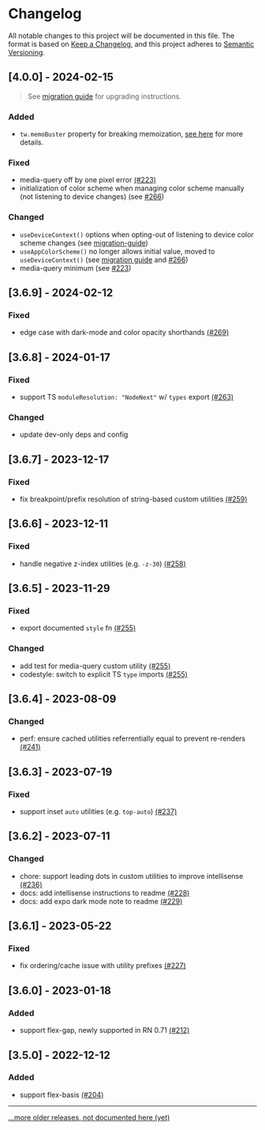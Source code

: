 # Changelog

All notable changes to this project will be documented in this file. The format is based
on [Keep a Changelog](https://keepachangelog.com/en/1.1.0/), and this project adheres to
[Semantic Versioning](https://semver.org/spec/v2.0.0.html).

[comment]: # 'Section Titles: Added/Fixed/Changed/Removed'

## [4.0.0] - 2024-02-15

> See [migration guide](./migration-guide.md) for upgrading instructions.

### Added

- `tw.memoBuster` property for breaking memoization, [see here](./readme.md#memo-busting)
  for more details.

### Fixed

- media-query off by one pixel error
  [(#223)](https://github.com/jaredh159/tailwind-react-native-classnames/issues/223)
- initialization of color scheme when managing color scheme manually (not listening to
  device changes) (see
  [#266](https://github.com/jaredh159/tailwind-react-native-classnames/pull/266))

### Changed

- `useDeviceContext()` options when opting-out of listening to device color scheme changes
  (see [migration-guide](./migration-guide.md))
- `useAppColorScheme()` no longer allows initial value, moved to `useDeviceContext()` (see
  [migration guide](./migration-guide.md) and
  [#266](https://github.com/jaredh159/tailwind-react-native-classnames/pull/266))
- media-query minimum (see
  [#223](https://github.com/jaredh159/tailwind-react-native-classnames/issues/223))

## [3.6.9] - 2024-02-12

### Fixed

- edge case with dark-mode and color opacity shorthands
  [(#269)](https://github.com/jaredh159/tailwind-react-native-classnames/pull/269)

## [3.6.8] - 2024-01-17

### Fixed

- support TS `moduleResolution: "NodeNext"` w/ `types` export
  [(#263)](https://github.com/jaredh159/tailwind-react-native-classnames/pull/263)

### Changed

- update dev-only deps and config

## [3.6.7] - 2023-12-17

### Fixed

- fix breakpoint/prefix resolution of string-based custom utilities
  [(#259)](https://github.com/jaredh159/tailwind-react-native-classnames/pull/259)

## [3.6.6] - 2023-12-11

### Fixed

- handle negative z-index utilities (e.g. `-z-30`)
  [(#258)](https://github.com/jaredh159/tailwind-react-native-classnames/pull/258)

## [3.6.5] - 2023-11-29

### Fixed

- export documented `style` fn
  [(#255)](https://github.com/jaredh159/tailwind-react-native-classnames/pull/255)

### Changed

- add test for media-query custom utility
  [(#255)](https://github.com/jaredh159/tailwind-react-native-classnames/pull/255)
- codestyle: switch to explicit TS `type` imports
  [(#255)](https://github.com/jaredh159/tailwind-react-native-classnames/pull/255)

## [3.6.4] - 2023-08-09

### Changed

- perf: ensure cached utilities referrentially equal to prevent re-renders
  [(#241)](https://github.com/jaredh159/tailwind-react-native-classnames/pull/241)

## [3.6.3] - 2023-07-19

### Fixed

- support inset `auto` utilities (e.g. `top-auto`)
  [(#237)](https://github.com/jaredh159/tailwind-react-native-classnames/pull/237)

## [3.6.2] - 2023-07-11

### Changed

- chore: support leading dots in custom utilities to improve intellisense
  [(#236)](https://github.com/jaredh159/tailwind-react-native-classnames/pull/236)
- docs: add intellisense instructions to readme
  [(#228)](https://github.com/jaredh159/tailwind-react-native-classnames/pull/228)
- docs: add expo dark mode note to readme
  [(#229)](https://github.com/jaredh159/tailwind-react-native-classnames/pull/229)

## [3.6.1] - 2023-05-22

### Fixed

- fix ordering/cache issue with utility prefixes
  [(#227)](https://github.com/jaredh159/tailwind-react-native-classnames/pull/227)

## [3.6.0] - 2023-01-18

### Added

- support flex-gap, newly supported in RN 0.71
  [(#212)](https://github.com/jaredh159/tailwind-react-native-classnames/pull/212)

## [3.5.0] - 2022-12-12

### Added

- support flex-basis
  [(#204)](https://github.com/jaredh159/tailwind-react-native-classnames/pull/204)

---

[...more older releases, not documented here (yet)](https://github.com/jaredh159/tailwind-react-native-classnames/commits/master/?after=d3716f6549bfd0c392c8e00cf8a9892ba34e41ea+34)
